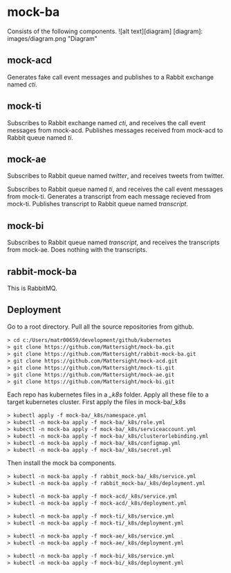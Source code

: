 # mock-ba
Consists of the following components.
![alt text][diagram]
[diagram]: images/diagram.png "Diagram"

## mock-acd
Generates fake call event messages and publishes to a Rabbit exchange named _cti_.

## mock-ti
Subscribes to Rabbit exchange named _cti_, and receives the call event messages from mock-acd.
Publishes messages received from mock-acd to Rabbit queue named _ti_.

## mock-ae
Subscribes to Rabbit queue named _twitter_, and receives tweets from twitter.

Subscribes to Rabbit queue named _ti_, and receives the call event messages from mock-ti.
Generates a transcript from each message recieved from mock-ti.
Publishes transcript to Rabbit queue named _transcript_.

## mock-bi
Subscribes to Rabbit queue named _transcript_, and receives the transcripts from mock-ae.
Does nothing with the transcripts.

## rabbit-mock-ba
This is RabbitMQ.

## Deployment
Go to a root directory.
Pull all the source repositories from github.
```
> cd c:/Users/matr00659/development/github/kubernetes
> git clone https://github.com/Mattersight/mock-ba.git
> git clone https://github.com/Mattersight/rabbit-mock-ba.git
> git clone https://github.com/Mattersight/mock-acd.git
> git clone https://github.com/Mattersight/mock-ti.git
> git clone https://github.com/Mattersight/mock-ae.git
> git clone https://github.com/Mattersight/mock-bi.git
```

Each repo has kubernetes files in a _\_k8s_ folder.
Apply all these file to a target kubernetes cluster.
First apply the files in mock-ba/_k8s
```
> kubectl apply -f mock-ba/_k8s/namespace.yml
> kubectl -n mock-ba apply -f mock-ba/_k8s/role.yml
> kubectl -n mock-ba apply -f mock-ba/_k8s/serviceaccount.yml
> kubectl -n mock-ba apply -f mock-ba/_k8s/clusterorlebinding.yml
> kubectl -n mock-ba apply -f mock-ba/_k8s/configmap.yml
> kubectl -n mock-ba apply -f mock-ba/_k8s/secret.yml
```
Then install the mock ba components.
```
> kubectl -n mock-ba apply -f rabbit_mock-ba/_k8s/service.yml
> kubectl -n mock-ba apply -f rabbit_mock-ba/_k8s/deployment.yml
```
```
> kubectl -n mock-ba apply -f mock-acd/_k8s/service.yml
> kubectl -n mock-ba apply -f mock-acd/_k8s/deployment.yml
```
```
> kubectl -n mock-ba apply -f mock-ti/_k8s/service.yml
> kubectl -n mock-ba apply -f mock-ti/_k8s/deployment.yml
```
```
> kubectl -n mock-ba apply -f mock-ae/_k8s/service.yml
> kubectl -n mock-ba apply -f mock-ae/_k8s/deployment.yml
```
```
> kubectl -n mock-ba apply -f mock-bi/_k8s/service.yml
> kubectl -n mock-ba apply -f mock-bi/_k8s/deployment.yml
```
